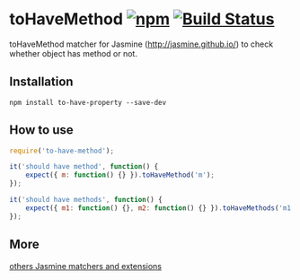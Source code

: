# toHaveMethod [![npm](https://img.shields.io/npm/v/to-have-method.svg)](https://www.npmjs.com/package/to-have-method) [![Build Status](https://travis-ci.org/hyzhak/to-have-method.svg?branch=master)](https://travis-ci.org/hyzhak/to-have-method)

toHaveMethod matcher for Jasmine (http://jasmine.github.io/) to check whether object has method or not.

## Installation

```
npm install to-have-property --save-dev
```

## How to use

```javascript
require('to-have-method');

it('should have method', function() {
    expect({ m: function() {} }).toHaveMethod('m');
});

it('should have methods', function() {
    expect({ m1: function() {}, m2: function() {} }).toHaveMethods('m1', 'm2');
});

```

## More
[others Jasmine matchers and extensions](http://hyzhak.github.io/jasmine-extensions/)
